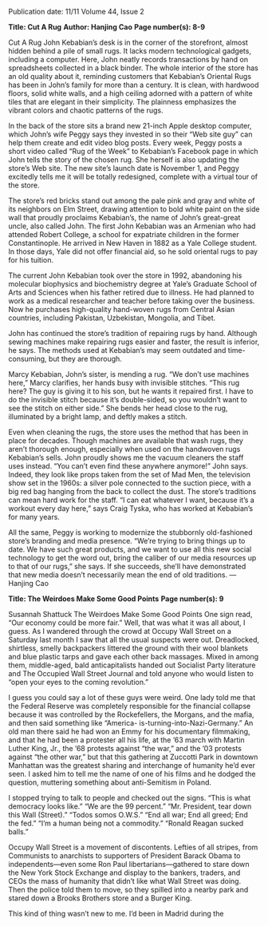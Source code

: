 Publication date: 11/11
Volume 44, Issue 2

**Title: Cut A Rug**
**Author: Hanjing Cao**
**Page number(s): 8-9**

Cut A Rug
John Kebabian’s desk is in the 
corner of the storefront, almost hidden 
behind a pile of small rugs. It lacks 
modern technological gadgets, including 
a computer. Here, John neatly records 
transactions by hand on spreadsheets 
collected in a black binder. The whole 
interior of the store has an old quality 
about it, reminding customers that 
Kebabian’s Oriental Rugs has been in 
John’s family for more than a century. 
It is clean, with hardwood floors, solid 
white walls, and a high ceiling adorned 
with a pattern of white tiles that are 
elegant in their simplicity. The plainness 
emphasizes the vibrant colors and 
chaotic patterns of the rugs.


In the back of the store sits a 
brand new 21-inch Apple desktop 
computer, which John’s wife Peggy says 
they invested in so their “Web site guy” 
can help them create and edit video 
blog posts. Every week, Peggy posts a 
short video called “Rug of the Week” 
to Kebabian’s Facebook page in which 
John tells the story of the chosen rug. 
She herself is also updating the store’s 
Web site. The new site’s launch date is 
November 1, and Peggy excitedly tells 
me it will be totally redesigned, complete 
with a virtual tour of the store.


The store’s red bricks stand out 
among the pale pink and gray and white 
of its neighbors on Elm Street, drawing 
attention to bold white paint on the side 
wall that proudly proclaims Kebabian’s, 
the name of John’s great-great uncle, 
also called John. The first John Kebabian 
was an Armenian who had attended 
Robert College, a school for expatriate 
children in the former Constantinople. 
He arrived in New Haven in 1882 as a 
Yale College student. In those days, Yale 
did not offer financial aid, so he sold 
oriental rugs to pay for his tuition.


The current John Kebabian took 
over the store in 1992, abandoning his 
molecular biophysics and biochemistry 
degree at Yale’s Graduate School of Arts 
and Sciences when his father retired 
due to illness. He had planned to work 
as a medical researcher and teacher 
before taking over the business. Now he 
purchases high-quality hand-woven rugs 
from Central Asian countries, including 
Pakistan, Uzbekistan, Mongolia, and 
Tibet.


John has continued the store’s 
tradition of repairing rugs by hand. 
Although 
sewing 
machines 
make 
repairing rugs easier and faster, the result 
is inferior, he says. The methods used at 
Kebabian’s may seem outdated and time-
consuming, but they are thorough.


Marcy Kebabian, John’s sister, is 
mending a rug. “We don’t use machines 
here,” Marcy clarifies, her hands busy 
with invisible stitches. “This rug here? 
The guy is giving it to his son, but he 
wants it repaired first. I have to do the 
invisible stitch because it’s double-sided, 
so you wouldn’t want to see the stitch on 
either side.” She bends her head close to 
the rug, illuminated by a bright lamp, and 
deftly makes a stitch.


Even when cleaning the rugs, the 
store uses the method that has been in 
place for decades. Though machines 
are available that wash rugs, they aren’t 
thorough enough, especially when used 
on the handwoven rugs Kebabian’s 
sells. John proudly shows me the 
vacuum cleaners the staff uses instead. 
“You can’t even find these anywhere 
anymore!” John says. Indeed, they look 
like props taken from the set of Mad 
Men, the television show set in the 1960s: 
a silver pole connected to the suction 
piece, with a big red bag hanging from 
the back to collect the dust. The store’s 
traditions can mean hard work for the 
staff. “I can eat whatever I want, because 
it’s a workout every day here,” says Craig 
Tyska, who has worked at Kebabian’s for 
many years.


All the same, Peggy is working to 
modernize the stubbornly old-fashioned 
store’s branding and media presence. 
“We’re trying to bring things up to date. 
We have such great products, and we 
want to use all this new social technology 
to get the word out, bring the caliber of 
our media resources up to that of our 
rugs,” she says. If she succeeds, she’ll 
have demonstrated that new media 
doesn’t necessarily mean the end of old 
traditions.
— Hanjing Cao


**Title: The Weirdoes Make Some Good Points**
**Page number(s): 9**

Susannah Shattuck
The Weirdoes Make 
Some Good Points
One sign read, “Our economy could 
be more fair.” Well, that was what it was 
all about, I guess. As I wandered through 
the crowd at Occupy Wall Street on a 
Saturday last month I saw that all the 
usual suspects were out. Dreadlocked, 
shirtless, smelly backpackers littered 
the ground with their wool blankets 
and blue plastic tarps and gave each 
other back massages. Mixed in among 
them, middle-aged, bald anticapitalists 
handed out Socialist Party literature and 
The Occupied Wall Street Journal and told 
anyone who would listen to “open your 
eyes to the coming revolution.” 


I guess you could say a lot of these 
guys were weird. One lady told me that 
the Federal Reserve was completely 
responsible for the financial collapse 
because it was controlled by the 
Rockefellers, the Morgans, and the mafia, 
and then said something like “America-
is-turning-into-Nazi-Germany.” An old 
man there said he had won an Emmy for 
his documentary filmmaking, and that he 
had been a protester all his life, at the ’63 
march with Martin Luther King, Jr., the 
’68 protests against “the war,” and the 
’03 protests against “the other war,” but 
that this gathering at Zuccotti Park in 
downtown Manhattan was the greatest 
sharing and interchange of humanity 
he’d ever seen. I asked him to tell me the 
name of one of his films and he dodged 
the question, muttering something about 
anti-Semitism in Poland. 


I stopped trying to talk to people 
and checked out the signs. “This is what 
democracy looks like.” “We are the 99 
percent.” “Mr. President, tear down this 
Wall (Street).” “Todos somos O.W.S.” “End 
all war; End all greed; End the fed.” 
“I’m a human being not a commodity.” 
“Ronald Reagan sucked balls.”


Occupy Wall Street is a movement 
of discontents. Lefties of all stripes, 
from Communists to anarchists to 
supporters of President Barack Obama 
to independents—even some Ron Paul 
libertarians—gathered to stare down the 
New York Stock Exchange and display 
to the bankers, traders, and CEOs the 
mass of humanity that didn’t like what 
Wall Street was doing. Then the police 
told them to move, so they spilled into 
a nearby park and stared down a Brooks 
Brothers store and a Burger King. 


This kind of thing wasn’t new 
to me. I’d been in Madrid during the